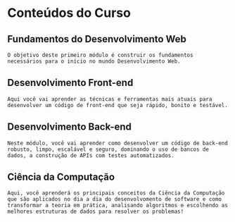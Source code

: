 # Conteúdos do Curso

## Fundamentos do Desenvolvimento Web
    O objetivo deste primeiro módulo é construir os fundamentos necessários para o início no mundo Desenvolvimento Web.

## Desenvolvimento Front-end
    Aqui você vai aprender as técnicas e ferramentas mais atuais para desenvolver um código de front-end que seja rápido, bonito e testável.

## Desenvolvimento Back-end
    Neste módulo, você vai aprender como desenvolver um código de back-end robusto, limpo, escalável e seguro, dominando o uso de bancos de dados, a construção de APIs com testes automatizados.

## Ciência da Computação
    Aqui, você aprenderá os principais conceitos da Ciência da Computação que são aplicados no dia a dia do desenvolvomento de software e como transformar a teoria em prática, analisando algoritmos e escolhendo as melhores estruturas de dados para resolver os problemas!